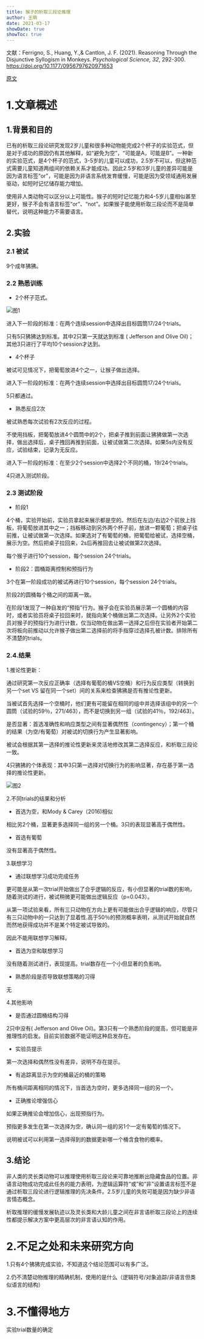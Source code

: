 ```yaml
---
title: 猴子的析取三段论推理
author: 王萌
date: 2021-03-17
showDate: true
showToc: true
---
```


文献：Ferrigno, S., Huang, Y.,& Cantlon, J. F. (2021). Reasoning Through the Disjunctive Syllogism in Monkeys. *Psychological Science, 32*, 292-300. https://doi.org/10.1177/0956797620971653

[原文](../Source_Files/2021-03-21-WM1.pdf)

# 1.文章概述

## 1.背景和目的

已有的析取三段论研究发现2岁儿童和很多种动物能完成2个杯子的实验范式，但是对于成功的原因仍有其他解释，如“避免为空”，“可能是A，可能是B”。一种新的实验范式，是4个杯子的范式，3-5岁的儿童可以成功，2.5岁不可以，但这种范式需要儿童知道两组间的依赖关系才能成功。因此2.5岁和3岁儿童的差异可能是因为语言标签“or”，可能是因为非语言系统发育缓慢，可能是因为受领域通用发展驱动，如短时记忆储存能力增加。

使用非人类动物可以区分以上可能性。猴子的短时记忆能力和4-5岁儿童相似甚至更好，猴子不会有语言标签“or”、“not”。如果猴子能使用析取三段论而不是简单替代，说明这种能力不需要语言。

## 2.实验

### 2.1 被试

9个成年狒狒。

### 2.2 熟悉训练

- 2个杯子范式。

![图1](../Supporting_Information/2021-03-21-WM1-fig1.png)

进入下一阶段的标准：在两个连续session中选择出目标圆筒17/24个trials。

只有5只狒狒达到标准。其中2只第一天就达到标准 ( Jefferson and Olive Oil)；其他3只进行了平均10个session才达到。

- 4个杯子

被试可见情况下，把葡萄放进4个之一，让猴子做出选择。

进入下一阶段的标准：在两个连续session中选择出目标圆筒17/24个trials。

5只都通过。

- 熟悉反应2次

被试熟悉每次试验有2次反应的过程。

不使用挡板，把葡萄放进4个圆筒中的2个，把桌子推到前面让狒狒做第一次选择，做出选择后，桌子拽回再推到前面，让被试做第二次选择。如果5s内没有反应，试验结束，记录为无反应。

进入下一阶段的标准：在至少2个session中选择2个不同的桶，19/24个trials。

4只进入测试阶段。

### 2.3 测试阶段

- 阶段1

4个桶，实验开始前，实验员拿起来展示都是空的。然后在左边/右边2个前放上挡板，将葡萄放进其中之一；挡板移动到另外两个杯子前，放进一颗葡萄；把桌子往前推，让被试做第一次选择。如果选对了有葡萄的桶，把葡萄给被试，选择空桶，展示为空。然后把桌子拉回来，2s后再推回去让被试做第2次选择。

每个猴子进行10个session，每个session 24个trials。

- 阶段2：圆桶距离控制和预指行为

3个在第一阶段成功的被试再进行10个session，每个session 24个trials。

阶段2的圆桶每个桶之间的距离一致。

在阶段1发现了一种自发的“预指”行为。猴子会在实验员展示第一个圆桶的内容时，或者实验员将桌子拉回来时，就指向某个桶做出第二次选择。让另外2个实验员对猴子的预指行为进行计数，仅当动物在做出第一选择之后但在实验者开始第二次将板向前推动以允许猴子做出第二选择前的将手指穿过选择孔被计数。排除所有不清楚的trials。

### 2.4.结果

1.推论性更新：

通过研究第一次反应正确率（选择有葡萄的桶VS空桶）和行为反应类型（转换到另一个set VS 留在同一个set）间的关系来检查狒狒是否有推论性更新。

当被试首先选择一个空桶时，他们更有可能留在相同的组中并选择该组中的另一个圆筒（试验的59％，271/463），而不是切换到另一组（试验的41％，192/463）。

是否显著：首选准确性和响应类型之间有显著偶然性（contingency）；第一个桶的结果（为空/有葡萄）对被试的切换行为产生显著影响。

被试会根据其第一选择的推论性更新来灵活地修改其第二选择反应，和析取三段论一致。

4只狒狒的个体表现：其中3只第一选择对切换行为的影响显著，存在基于第一选择的推论性更新。

![图2](../Supporting_Information/2021-03-21-WM1-fig2.png)

2.不同trials的结果和分析

- 首选为空，和Mody & Carey（2016)相似

相比另2个桶，显著更多选择同一组的另一个桶。3只的表现显著高于偶然性。

- 首选有葡萄

没有显著高于偶然性。

3.联想学习

- 通过联想学习成功完成任务

更可能是从第一次trial开始做出了合乎逻辑的反应，有小但显著的trial数的影响，随着测试的进行，被试稍微更可能做出逻辑反应（p=0.043）。

从第一项试验来看，所有三只动物在方向上更有可能做出合乎逻辑的响应，尽管只有三只动物中的一只达到了显着性.高于50％的预测概率表明，从测试开始就自然而然地获得成功并不是某个特定被试导致的。

因此不能用联想学习解释。

- 首选为空和联想学习

没有随着测试进行，表现提高。trial数存在一个小但显著的负影响。

- 熟悉阶段是否导致联想策略的习得

无

4.其他影响

- 是否通过圆桶结构习得

2只中没有( Jefferson and Olive Oil)。第3只有一个熟悉阶段的提高，但可能是非推理性的启发。目前实验数据不能证明这种启发存在。

- 实验员提示

第一次选择和偶然性没有差异，说明不存在提示。

- 有追踪离显示为空的桶最近的桶的策略

所有桶间距离相同的情况下，当首选为空时，更多选择同一组的另一个。

- 正确推论增强信心

如果正确推论会增加信心，出现预指行为。

预指更多发生在第一次选择为空，确认同一组的另1个一定有葡萄的情况下。

说明被试可以利用第一选择得到的数据更新哪一个桶含食物的概率。

## 3.结论

非人类的灵长类动物可以推理使用析取三段论来可靠地推断出隐藏食品的位置。非语言动物成功完成此任务的能力表明，为逻辑运算符“或”和“非”设置语言标签不是通过析取三段论进行逻辑推理的先决条件。2.5岁儿童的失败可能是因为缺少非语言情态概念。

析取推理的缓慢发展轨迹以及灵长类和大龄儿童之间在非言语析取三段论上的连续性都提示解决方案中更高层次的非言语认知的作用。

# 2.不足之处和未来研究方向

1.只有4个狒狒完成实验，不知道这个结论范围可以有多广泛。

2.仍不清楚动物推理的精确机制，使用的是什么（逻辑符号/对象追踪/非语言但类似语言的结构）

# 3.不懂得地方

实验trial数量的确定










 





